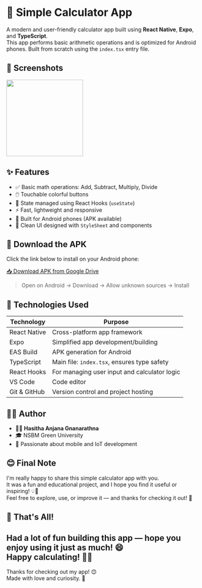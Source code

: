 # 🔢 Simple Calculator App

A modern and user-friendly calculator app built using **React Native**, **Expo**, and **TypeScript**.  
This app performs basic arithmetic operations and is optimized for Android phones. Built from scratch using the `index.tsx` entry file.


## 📸 Screenshots

<p float="left">
  <img src="./assets/C:\Captures\Screenshots\Screenshot 2025-06-27 125043.png" width="200" />
</p>


## ✨ Features

- ✅ Basic math operations: Add, Subtract, Multiply, Divide
- 🖱️ Touchable colorful buttons
- 🧠 State managed using React Hooks (`useState`)
- ⚡ Fast, lightweight and responsive
- 📱 Built for Android phones (APK available)
- 🎨 Clean UI designed with `StyleSheet` and components


## 📲 Download the APK

Click the link below to install on your Android phone:

[📥 Download APK from Google Drive]([https://drive.google.com/your-apk-share-link](https://drive.google.com/file/d/1fNuY-70lBc-j4gWQcUkuta4rrMtUq6pS/view?usp=sharing))

> Open on Android → Download → Allow unknown sources → Install


## 🧰 Technologies Used

| Technology             | Purpose                                          |
|------------------------|--------------------------------------------------|
| React Native           | Cross-platform app framework                     |
| Expo                   | Simplified app development/building              |
| EAS Build              | APK generation for Android                       |
| TypeScript             | Main file: `index.tsx`, ensures type safety      |
| React Hooks            | For managing user input and calculator logic     |
| VS Code                | Code editor                                      |
| Git & GitHub           | Version control and project hosting              |


## 🧑‍💻 Author

- 👨‍💻 **Hasitha Anjana Gnanarathna**
- 🎓 NSBM Green University
- 💬 Passionate about mobile and IoT development

## 😊 Final Note

I'm really happy to share this simple calculator app with you.  
It was a fun and educational project, and I hope you find it useful or inspiring! 💡📱  
Feel free to explore, use, or improve it — and thanks for checking it out! 🙌

## 🎊 That's All!

Had a lot of fun building this app — hope you enjoy using it just as much! 😄  
Happy calculating! 🧮✨
---
Thanks for checking out my app! 😊  
Made with love and curiosity. 💙
